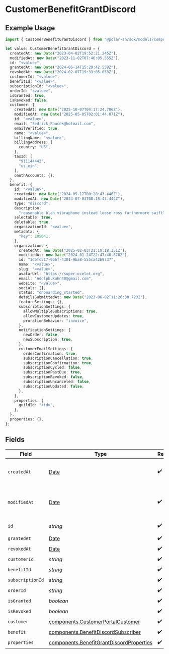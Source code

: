 # CustomerBenefitGrantDiscord

## Example Usage

```typescript
import { CustomerBenefitGrantDiscord } from "@polar-sh/sdk/models/components/customerbenefitgrantdiscord.js";

let value: CustomerBenefitGrantDiscord = {
  createdAt: new Date("2023-04-02T19:52:21.245Z"),
  modifiedAt: new Date("2023-11-02T07:46:05.555Z"),
  id: "<value>",
  grantedAt: new Date("2024-06-14T15:29:42.558Z"),
  revokedAt: new Date("2024-02-07T19:33:05.653Z"),
  customerId: "<value>",
  benefitId: "<value>",
  subscriptionId: "<value>",
  orderId: "<value>",
  isGranted: true,
  isRevoked: false,
  customer: {
    createdAt: new Date("2025-10-07T04:17:24.786Z"),
    modifiedAt: new Date("2025-05-05T02:01:44.871Z"),
    id: "<value>",
    email: "Sedrick_Paucek@hotmail.com",
    emailVerified: true,
    name: "<value>",
    billingName: "<value>",
    billingAddress: {
      country: "US",
    },
    taxId: [
      "911144442",
      "us_ein",
    ],
    oauthAccounts: {},
  },
  benefit: {
    id: "<value>",
    createdAt: new Date("2024-05-17T00:28:43.446Z"),
    modifiedAt: new Date("2024-07-03T08:18:47.444Z"),
    type: "discord",
    description:
      "reasonable blah vibraphone instead loose rosy furthermore swiftly",
    selectable: true,
    deletable: true,
    organizationId: "<value>",
    metadata: {
      "key": 185641,
    },
    organization: {
      createdAt: new Date("2025-02-03T21:10:18.351Z"),
      modifiedAt: new Date("2024-01-24T22:47:46.870Z"),
      id: "1dbfc517-0bbf-4301-9ba8-555ca42b9737",
      name: "<value>",
      slug: "<value>",
      avatarUrl: "https://super-ocelot.org",
      email: "Adolph.Kuhn40@gmail.com",
      website: "<value>",
      socials: [],
      status: "onboarding_started",
      detailsSubmittedAt: new Date("2023-06-02T11:26:30.723Z"),
      featureSettings: {},
      subscriptionSettings: {
        allowMultipleSubscriptions: true,
        allowCustomerUpdates: true,
        prorationBehavior: "invoice",
      },
      notificationSettings: {
        newOrder: false,
        newSubscription: true,
      },
      customerEmailSettings: {
        orderConfirmation: true,
        subscriptionCancellation: true,
        subscriptionConfirmation: true,
        subscriptionCycled: false,
        subscriptionPastDue: true,
        subscriptionRevoked: false,
        subscriptionUncanceled: false,
        subscriptionUpdated: false,
      },
    },
    properties: {
      guildId: "<id>",
    },
  },
  properties: {},
};
```

## Fields

| Field                                                                                                | Type                                                                                                 | Required                                                                                             | Description                                                                                          |
| ---------------------------------------------------------------------------------------------------- | ---------------------------------------------------------------------------------------------------- | ---------------------------------------------------------------------------------------------------- | ---------------------------------------------------------------------------------------------------- |
| `createdAt`                                                                                          | [Date](https://developer.mozilla.org/en-US/docs/Web/JavaScript/Reference/Global_Objects/Date)        | :heavy_check_mark:                                                                                   | Creation timestamp of the object.                                                                    |
| `modifiedAt`                                                                                         | [Date](https://developer.mozilla.org/en-US/docs/Web/JavaScript/Reference/Global_Objects/Date)        | :heavy_check_mark:                                                                                   | Last modification timestamp of the object.                                                           |
| `id`                                                                                                 | *string*                                                                                             | :heavy_check_mark:                                                                                   | The ID of the object.                                                                                |
| `grantedAt`                                                                                          | [Date](https://developer.mozilla.org/en-US/docs/Web/JavaScript/Reference/Global_Objects/Date)        | :heavy_check_mark:                                                                                   | N/A                                                                                                  |
| `revokedAt`                                                                                          | [Date](https://developer.mozilla.org/en-US/docs/Web/JavaScript/Reference/Global_Objects/Date)        | :heavy_check_mark:                                                                                   | N/A                                                                                                  |
| `customerId`                                                                                         | *string*                                                                                             | :heavy_check_mark:                                                                                   | N/A                                                                                                  |
| `benefitId`                                                                                          | *string*                                                                                             | :heavy_check_mark:                                                                                   | N/A                                                                                                  |
| `subscriptionId`                                                                                     | *string*                                                                                             | :heavy_check_mark:                                                                                   | N/A                                                                                                  |
| `orderId`                                                                                            | *string*                                                                                             | :heavy_check_mark:                                                                                   | N/A                                                                                                  |
| `isGranted`                                                                                          | *boolean*                                                                                            | :heavy_check_mark:                                                                                   | N/A                                                                                                  |
| `isRevoked`                                                                                          | *boolean*                                                                                            | :heavy_check_mark:                                                                                   | N/A                                                                                                  |
| `customer`                                                                                           | [components.CustomerPortalCustomer](../../models/components/customerportalcustomer.md)               | :heavy_check_mark:                                                                                   | N/A                                                                                                  |
| `benefit`                                                                                            | [components.BenefitDiscordSubscriber](../../models/components/benefitdiscordsubscriber.md)           | :heavy_check_mark:                                                                                   | N/A                                                                                                  |
| `properties`                                                                                         | [components.BenefitGrantDiscordProperties](../../models/components/benefitgrantdiscordproperties.md) | :heavy_check_mark:                                                                                   | N/A                                                                                                  |